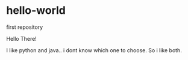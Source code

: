 # hello-world
first repository

Hello There!

I like python and java.. i dont know which one to choose.
So i like both.
